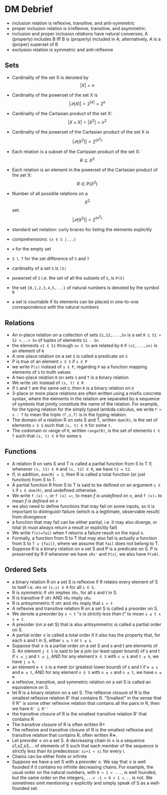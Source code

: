 # DM Debrief

- inclusion relation is reflexive, transitive, and anti-symmetric
- proper inclusion relation is irreflexive, transitive, and asymmetric. 
- inclusion and proper inclusion relations have natural converses;
  A (properly) includes B iff B is (properly) included in A;
  alternatively, A is a (proper) superset of B
- exclusion relation is symmetric and anti-reflexive



## Sets
- Cardinality of the set X is denoted by $$|X| = n$$
- Cardinality of the powerset of the set X is $$|\mathcal{P}(X)| = 2^{|X|} = 2^n$$
- Cardinality of the Cartasian product of the set X: $$|X \times X| = |X^2| = n^2$$
- Cardinality of the powerset of the Cartasian product of the set X is $$|\mathcal{P}(X^2)| = 2^{(n^2)}$$
- Each relation is a subset of the Cartasian product of the set X: $$R \subseteq X^2$$
- Each relation is an element in the powerset of the Cartasian product of the set X: $$R \in P(X^2)$$
- Number of all possible relations on a $$X^2$$ set: $$|\mathcal{P}(X^2)| = 2^{(n^2)}$$

- standard set notation: curly braces for listing the elements explicitly
- comprehensions: `{x ∈ S |...}`
- `∅` for the empty set
- `S \ T` for the set difference of `S` and `T`
- cardinality of a set `S` is `|S|`
- powerset of `S` i.e. the set of all the subsets of `S`, is `P(S)`
- the set `{0,1,2,3,4,5,...}` of natural numbers is denoted by the symbol `N`
- a set is countable if its elements can be placed in one-to-one correspondence with the natural numbers


## Relations
- An n-place relation on a collection of sets `S1,S2,...,Sn`
  is a set `R ⊆ S1 × S2 ×...× Sn` of tuples of elements `S1 - Sn`
- the elements `s1 ∈ S1` through `sn ∈ Sn` are related by `R` if `(s1,...,sn)` is an element of `R`
- A one-place relation on a set `S` is called a predicate on `S`
- P is true of an element `s ∈ S` if `s ∈ P`
- we write `P(s)` instead of `s ∈ P`, regarding `P` as a function mapping elements of `S` to truth values
- A two-place relation `R` on sets `S` and `T` is a binary relation
- We write `sRt` instead of `(s, t) ∈ R`
- if `S` and `T` are the same set `U`, then `R` is a binary relation on `U`
- 3-place or more place relations are often written using a mixfix concrete syntax, where the elements in the relation are separated by a sequence of symbols that jointly constitute the name of the relation. For example, for the typing relation for the simply typed lambda calculus, we write `Γ ⊢ s : T` to mean the triple `(Γ,s,T)` is in the typing relation.
- The domain of a relation R on sets S and T, written `dom(R)`, is the set of elements `s ∈ S` such that `(s, t) ∈ R` for some `t`.
- The codomain or range of `R`, written `range(R)`, is the set of elements `t ∈ T` such that `(s, t) ∈ R` for some s

## Functions
- A relation R on sets S and T is called a partial function from S to T if, whenever `(s, t1) ∈ R` and `(s, t2) ∈ R`, we have `t1 = t2`.
- If, in addition, `dom(R) = S`, then R is called a total function (or just function) from S to T. 
- A partial function R from S to T is said to be defined on an argument `s ∈ S` if `s ∈ dom(R)`, and undefined otherwise.
- We write `f (x) ↑`, or `f (x) =↑`, to mean _f is undefined on x_, and `f (x)↓` to mean _f is defined on x_
- we also need to define functions that may fail on some inputs, so it is important to distinguish failure (which is a legitimate, observable result) from divergence
- a function that may fail can be either partial, i.e. it may also diverge, or total (it must always return a result or explicitly fail)
- We write `f(x)=fail` when f returns a failure result on the input x.
- Formally, a function from S to T that may also fail is actually a function
from S to `T ∪ {fail}`, where we assume that `fail` does not belong to T.
- Suppose R is a binary relation on a set S and P is a predicate on S. P is preserved by R if whenever we have `sRs'` and `P(s)`, we also have `P(s0)`.


## Ordered Sets
- a binary relation R on a set S is reflexive if R relates every element of S to tself i.e. `sRs` or `(s,s) ∈ R` for all `s ∈ S`.
- R is symmetric if `sRt` implies `tRs`, for all s and t in S.
- R is transitive if `sRt` AND `tRu` imply `sRu`.
- R is antisymmetric if `sRt` and `tRs` imply that `s = t`
- A reflexive and transitive relation R on a set S is called a preorder on S.
- We denote a preorder by `s < t` "_s is strictly less than t_" to mean `s ≤ t ∧ s ≠ t`.
- A preorder (on a set S) that is also antisymmetric is called a partial order
on S.
- A partial order ≤ is called a total order if it also has the property that,
for each s and t in S, either `s ≤ t` or `t ≤ s`.
- Suppose that ≤ is a partial order on a set S and s and t are elements of S. An element `j ∈ S` is said to be a join (or least upper bound) of s and t if `s ≤ j` and `t ≤ j`, AND for any element `k ∈ S` with `s ≤ k` and `t ≤ k`, we have `j ≤ k`.
- an element `m ∈ S` is a meet (or greatest lower bound) of s and t if `m ≤ s` and `m ≤ t`, AND for any element `n ∈ S` with `n ≤ s` and `n ≤ t`, we have `n ≤ m`
- a reflexive, transitive, and symmetric relation on a set S is called
an equivalence on S.
- let R is a binary relation on a set S. The reflexive closure of R is the smallest reflexive relation R' that contains R. "Smallest" in the sense that if R'' is some other reflexive relation that contains all the pairs in R, then we have `R' ⊆ R''`
- the transitive closure of R is the smallest transitive relation R' that contains R
- The transitive closure of R is often written R+
- The reflexive and transitive closure of R is the smallest reflexive and transitive relation that contains R, often written R∗.
- Let preorder ≤ on a set S. A decreasing chain in ≤ is a sequence s1,s2,s3,... of elements of S such that each member of the sequence is strictly less than its predecessor: `si+1 < si` for every i.
- Chains can be either finite or infinite
- Suppose we have a set S with a preorder ≤. We say that ≤ is well
founded if it contains no infinite decreasing chains. For example, the usual order on the natural numbers, with `0 < 1 < ...`, is well founded, but the same order on the integers, `...< −1 < 0 < 1 <...` is not. We sometimes omit mentioning ≤ explicitly and simply speak of S as a well-founded set.

